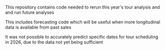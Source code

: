 This repository contains code needed to rerun this year's tour analysis and and run future analyses

This includes forecasting code which will be useful when more longitudinal data is available from past sales

It was not possible to accurately predict specific dates for tour scheduling in 2026, due to the data not yet being sufficient
